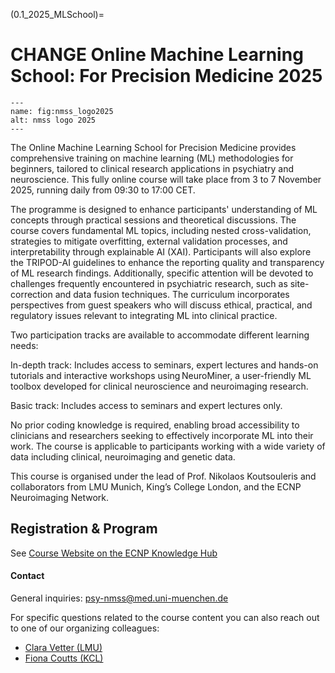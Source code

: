(0.1_2025_MLSchool)=
# CHANGE Online Machine Learning School: For Precision Medicine 2025 

```{figure} Images/nmss_logo2025.png
---
name: fig:nmss_logo2025
alt: nmss logo 2025
---
```

The Online Machine Learning School for Precision Medicine provides comprehensive training on machine learning (ML) methodologies for beginners, tailored to clinical research applications in psychiatry and neuroscience. This fully online course will take place from 3 to 7 November 2025, running daily from 09:30 to 17:00 CET.

The programme is designed to enhance participants' understanding of ML concepts through practical sessions and theoretical discussions. The course covers fundamental ML topics, including nested cross-validation, strategies to mitigate overfitting, external validation processes, and interpretability through explainable AI (XAI). Participants will also explore the TRIPOD-AI guidelines to enhance the reporting quality and transparency of ML research findings.  Additionally, specific attention will be devoted to challenges frequently encountered in psychiatric research, such as site-correction and data fusion techniques. The curriculum incorporates perspectives from guest speakers who will discuss ethical, practical, and regulatory issues relevant to integrating ML into clinical practice.  

Two participation tracks are available to accommodate different learning needs:

In-depth track: Includes access to seminars, expert lectures and hands-on tutorials and interactive workshops using NeuroMiner, a user-friendly ML toolbox developed for clinical neuroscience and neuroimaging research.

Basic track: Includes access to seminars and expert lectures only.

No prior coding knowledge is required, enabling broad accessibility to clinicians and researchers seeking to effectively incorporate ML into their work. The course is applicable to participants working with a wide variety of data including clinical, neuroimaging and genetic data.  

This course is organised under the lead of Prof. Nikolaos Koutsouleris and collaborators from LMU Munich, King’s College London, and the ECNP Neuroimaging Network. 


## Registration \& Program

See [Course Website on the ECNP Knowledge Hub](https://knowledge-hub.ecnp.eu/all-courses/online-machine-learning-school-precision-medicine)


#### Contact
General inquiries: [psy-nmss@med.uni-muenchen.de](mailto:psy-nmss@med.uni-muenchen.de)

For specific questions related to the course content you can also reach out to one of our organizing colleagues: 
- [Clara Vetter (LMU)](mailto:clara.vetter@med.uni-muenchen.de)
- [Fiona Coutts (KCL)](mailto:fiona.1.coutts@kcl.ac.uk)



